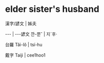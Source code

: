 # elder sister's husband

漢字/諺文 | 姊夫

--- | ---諺文 깐-뿐ˆ | 지ˊ후·

台羅 Tâi-lô | tsí-hu

戴字 Taiji | cee1hoo1

